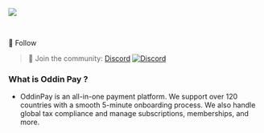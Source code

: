 ![](https://github.com/sachinsenal0x64/picx-images-hosting/raw/master/oddinpay.3uux19999v.webp)


<br>


🔔 Follow

> 🍻 Join the community:  <a href="https://discord.gg/PJjXggtYAm" alt="oddinpay">Discord</a>
> [![Discord](https://cdn.statically.io/gh/sachinsenal0x64/picx-images-hosting@master/discord.72y8nlaw5mdc.webp)](Discord)


### What is Oddin Pay ?

- OddinPay is an all-in-one payment platform. We support over 120 countries with a smooth 5-minute onboarding process. We also handle global tax compliance and manage subscriptions, memberships, and more.


